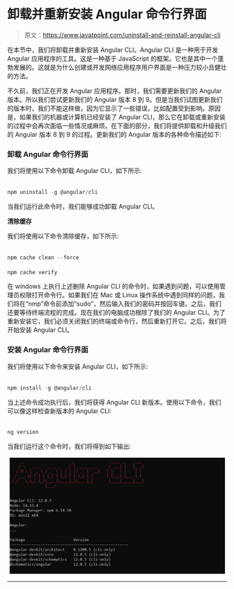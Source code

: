 # 卸载并重新安装 Angular 命令行界面

> 原文：<https://www.javatpoint.com/uninstall-and-reinstall-angular-cli>

在本节中，我们将卸载并重新安装 Angular CLI。Angular CLI 是一种用于开发 Angular 应用程序的工具。这是一种基于 JavaScript 的框架。它也是其中一个蓬勃发展的。这就是为什么创建或开发网络应用程序用户界面是一种压力较小且健壮的方法。

不久前，我们正在开发 Angular 应用程序。那时，我们需要更新我们的 Angular 版本。所以我们尝试更新我们的 Angular 版本 8 到 9。但是当我们试图更新我们的版本时，我们不能这样做，因为它显示了一些错误，比如配置受到影响。原因是，如果我们的机器或计算机已经安装了 Angular CLI，那么它在卸载或重新安装的过程中会再次面临一些情况或麻烦。在下面的部分，我们将提供卸载和升级我们的 Angular 版本 8 到 9 的过程。更新我们的 Angular 版本的各种命令描述如下:

### 卸载 Angular 命令行界面

我们将使用以下命令卸载 Angular CLI，如下所示:

```js

npm uninstall -g @angular/cli

```

当我们运行此命令时，我们能够成功卸载 Angular CLI。

**清除缓存**

我们将使用以下命令清除缓存，如下所示:

```js

npm cache clean --force

npm cache verify

```

在 windows 上执行上述删除 Angular CLI 的命令时，如果遇到问题，可以使用管理员权限打开命令行。如果我们在 Mac 或 Linux 操作系统中遇到同样的问题，我们将在“nmp”命令前添加“sudo”，然后输入我们的密码并按回车键。之后，我们还要等待终端流程的完成。现在我们的电脑成功根除了我们的 Angular CLI。为了重新安装它，我们必须关闭我们的终端或命令行，然后重新打开它。之后，我们将开始安装 Angular CLI。

### 安装 Angular 命令行界面

我们将使用以下命令来安装 Angular CLI，如下所示:

```js

npm install -g @angular/cli

```

当上述命令成功执行后，我们将获得 Angular CLI 新版本。使用以下命令，我们可以像这样检查新版本的 Angular CLI:

```js

ng version 

```

当我们运行这个命令时，我们将得到如下输出:

![Uninstall and Reinstall Angular cli](img/15d9cbcbbcbd088949b3b2ee9f63eb87.png)

* * *